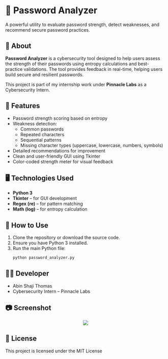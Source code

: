 # 🔐 Password Analyzer

A powerful utility to evaluate password strength, detect weaknesses, and recommend secure password practices.

## 📌 About

**Password Analyzer** is a cybersecurity tool designed to help users assess the strength of their passwords using entropy calculations and best-practice validations. The tool provides feedback in real-time, helping users build secure and resilient passwords.

This project is part of my internship work under **Pinnacle Labs** as a Cybersecurity Intern.

## 🚀 Features

- Password strength scoring based on entropy
- Weakness detection:
  - Common passwords
  - Repeated characters
  - Sequential patterns
  - Missing character types (uppercase, lowercase, numbers, symbols)
- Detailed recommendations for improvement
- Clean and user-friendly GUI using Tkinter
- Color-coded strength meter for visual feedback

## 🖥️ Technologies Used

- **Python 3**
- **Tkinter** – for GUI development
- **Regex (re)** – for pattern matching
- **Math (log)** – for entropy calculation

## 🎯 How to Use

1. Clone the repository or download the source code.
2. Ensure you have Python 3 installed.
3. Run the main Python file:
   ```bash
   python password_analyzer.py
   

## 👨‍💻 Developer

- Abin Shaji Thomas
- Cybersecurity Intern – Pinnacle Labs

## 📷 Screenshot
<p align="center">
  <img src="https://github.com/Abin-Shaji-Thomas/Password-Analyzer/blob/main/Screenshots/GUI.png" />
</p>
  

## 📄 License

This project is licensed under the MIT License
